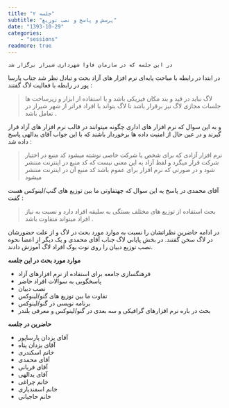 ```yaml
---
title: "جلسه ۲"
subtitle: "پرسش و پاسخ و نصب توزیع"
date: "1393-10-29"
categories:
    - "sessions"
readmore: true
---
```

    در این جلسه که در سازمان فاوا شهرداری شیراز برگزار شد

در ابتدا در رابطه با مباحث پایه‌ای نرم افزار های آزاد بحث و تبادل نظر شد جناب
پارسا پور در رابطه با فعالیت لاگ گفتند :

> لاگ نباید در قید و بند مکان فیزیکی باشد و با استفاده از ابزار و زیرساخت ها
جلسات مجازی لاگ نیز برقرار باشد تا لاگ بتواند با افراد فراتر از شهر شیراز در
تعامل باشد .

و به این سوال که نرم افزار های اداری چگونه میتوانند در قالب نرم افزار های آزاد
قرار گیرند و در عین حال از امنیت داده ها برخوردار باشند که با این جواب آقای
یدالهی پاسخ داده شد :

> نرم افزار آزادی که برای شخص یا شرکت خاصی نوشته میشود کد منبع در اختیار شرکت
قرار میگرد و لفظ آزاد به این معنی نیست که کد منبع در اینترنت منتشر شود و در
صورتی که نرم افزار برای عموم باشد کد منبع آن در اینترنت منتشر میشود

آقای محمدی در پاسخ یه این سوال که چهتفاوتی ما بین توزیع های گنپ/لینوکس هست گفت
:

> بحث استفاده از توزیع های مختلف بستگی به سلیقه افراد دارد و نسبت به نیاز
افراد میتواند متفاوت باشد .

در ادامه حاضرین نظراتشان را نسبت به موارد مورد بحث در لاگ و از علت حضورشان در
لاگ سخن گفتند. در بخش پایانی لاگ جناب آقای محمدی و یک دیگر از اعضا نحوه نصب
توزیع دبیان را روی نوت بوک افراد لاگ آموزش دادند.

**موارد مورد بحث در این جلسه**

  * فرهنگسازی جامعه برای استفاده از نرم افزارهای آزاد
  * پاسخگویی به سوالات افراد حاضر
  * نصب دبیان
  * تفاوت ما بین توزیع های گنو/لینوکس
  * برنامه نویسی در گنو/لینوکس
  * بحث در باره نرم افزارهای گرافیکی و سه بعدی در گنو/لینوکس و معرفی بلندر

**حاضرین در جلسه**

  * آقای یزدان پارساپور
  * آقای یزدان پناه
  * خانم اسکندری
  * آقای محمدی
  * آقای فریانی
  * آقای یدالهی
  * خانم چراغی
  * خانم اسفندیاری
  * خانم حاجیانی 

